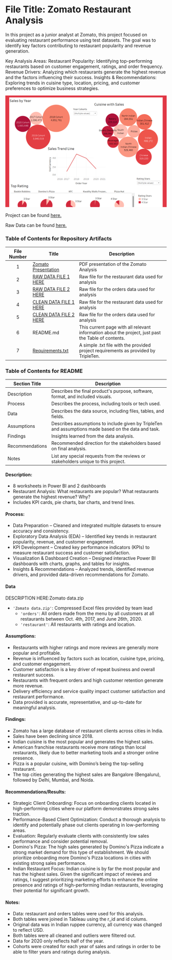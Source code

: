 # File Title: Zomato Restaurant Analysis

In this project as a junior analyst at Zomato, this project focused on evaluating restaurant performance using test datasets. The goal was to identify key factors contributing to restaurant popularity and revenue generation.

Key Analysis Areas:
Restaurant Popularity: Identifying top-performing restaurants based on customer engagement, ratings, and order frequency.
Revenue Drivers: Analyzing which restaurants generate the highest revenue and the factors influencing their success.
Insights & Recommendations: Exploring trends in cuisine type, location, pricing, and customer preferences to optimize business strategies.


<img src="https://github.com/SakinahJ/Data_Projects_TripleTen/blob/main/Images/zomato.png" alt="First Sheet of Project**">

Project can be found <a href='https://github.com/SakinahJ/Data_Projects_TripleTen/blob/main/Zomato/Zomato%20Presentation.pdf'><u>here</u>.</a>

Raw Data can be found <a href='URL HERE'><u>here</u>.</a>

### Table of Contents for Repository Artifacts
| File Number | Title | Description |
| :-----------: | ----------- |----------- |
| 1 | [Zomato Presentation](https://github.com/SakinahJ/Data_Projects_TripleTen/blob/main/Zomato/Zomato%20Presentation.pdf) | PDF presentation of the Zomato Analysis |
| 2 | [RAW DATA FILE 1 HERE](https://docs.google.com/spreadsheets/d/12rtVvZ7dmY-wA6MhtOIX_RMqiYd849B8taoV-OwaUCo/edit?usp=sharing) | Raw file for the restaurant data used for analysis |
| 3 | [RAW DATA FILE 2 HERE](https://docs.google.com/spreadsheets/d/1GxBe9HEo3raFC3CDtiGLk7xJN46QlANyblzv1AxixHg/edit?usp=sharing) | Raw file for the orders data used for analysis |
| 4 | [CLEAN DATA FILE 1 HERE](https://docs.google.com/spreadsheets/d/1LEB3qwKrws13xEaIEfAx4IX0c1ZqTKbDgofSBNdXP-8/edit?usp=sharing) | Raw file for the restaurant data used for analysis |
| 5 | [CLEAN DATA FILE 2 HERE](https://docs.google.com/spreadsheets/d/1Ds2HUIn_8mtRan3shn_xVX1HQOc3vGozgq-uHbHqeVk/edit?usp=sharing) | Raw file for the orders data used for analysis |
| 6 | README.md | This current page with all relevant information about the project, just past the Table of contents. |
| 7 | [Requirements.txt](https://docs.google.com/document/d/1jzZ7aFNw5tob83UqyLRSB6uvAA2uo_OjLuAOBe_4Qiw/edit?usp=sharing) | A simple .txt file with the provided project requirements as provided by TripleTen. |

### Table of Contents for README
| Section Title | Description |
| ----------- |----------- |
| Description | Describes the final product's purpose, software, format, and included visuals. |
| Process | Describes the process, including tools or tech used. |
| Data | Describes the data source, including files, tables, and fields. |
| Assumptions | Describes assumptions to include given by TripleTen and assumptions made based on the data and task. |
| Findings | Insights learned from the data analysis. |
| Recommendations | Recommended direction for the stakeholders based on final analysis. |
| Notes | List any special requests from the reviews or stakeholders unique to this project. |

#### Description:
- 8 worksheets in Power BI and 2 dashboards
- Restaurant Analysis: What restaurants are popular? What restaurants generate the highest revenue? Why?
- Includes KPI cards, pie charts, bar charts, and trend lines.
  
#### Process:
- Data Preparation – Cleaned and integrated multiple datasets to ensure accuracy and consistency.
- Exploratory Data Analysis (EDA) – Identified key trends in restaurant popularity, revenue, and customer engagement.
- KPI Development – Created key performance indicators (KPIs) to measure restaurant success and customer satisfaction.
- Visualization & Dashboard Creation – Designed interactive Power BI dashboards with charts, graphs, and tables for insights.
- Insights & Recommendations – Analyzed trends, identified revenue drivers, and provided data-driven recommendations for Zomato.

#### Data
DESCRIPTION HERE:Zomato data.zip
- `'Zomato data.zip'`: Compressed Excel files provided by team lead
    - `'orders'`: All orders made from the menu by all customers at all restaurants between Oct. 4th, 2017, and June 26th, 2020.
    - `'restaurant'`: All restaurants with ratings and location.

#### Assumptions:
- Restaurants with higher ratings and more reviews are generally more popular and profitable.
- Revenue is influenced by factors such as location, cuisine type, pricing, and customer engagement.
- Customer satisfaction is a key driver of repeat business and overall restaurant success.
- Restaurants with frequent orders and high customer retention generate more revenue.
- Delivery efficiency and service quality impact customer satisfaction and restaurant performance.
- Data provided is accurate, representative, and up-to-date for meaningful analysis.


#### Findings:
- Zomato has a large database of restaurant clients across cities in India.
- Sales have been declining since 2018.
- Indian cuisine is the most popular and generates the highest sales.
- American franchise restaurants receive more ratings than local restaurants, likely due to better marketing tools and a stronger online presence.
- Pizza is a popular cuisine, with Domino’s being the top-selling restaurant.
- The top cities generating the highest sales are Bangalore (Bengaluru), followed by Delhi, Mumbai, and Noida.

#### Recommendations/Results:
- Strategic Client Onboarding:
 Focus on onboarding clients located in high-performing cities where our
platform demonstrates strong sales traction.
- Performance-Based Client Optimization: 
Conduct a thorough analysis to identify and potentially phase
out clients operating in low-performing areas.
- Evaluation:
Regularly evaluate clients with consistently low sales performance and consider potential
removal.
- Domino's Pizza:
The high sales generated by Domino's Pizza indicate a strong market demand for this
type of establishment. We should prioritize onboarding more Domino's Pizza locations in cities with
existing strong sales performance.
- Indian Restaurant Focus:
Indian cuisine is by far the most popular and has the highest sales. Given the
significant impact of reviews and ratings, I suggest prioritizing marketing efforts to enhance the online
presence and ratings of high-performing Indian restaurants, leveraging their potential for significant
growth.

#### Notes:
- Data: restaurant and orders tables were used for this analysis.
- Both tables were joined in Tableau using the r_id and id colums.
- Original data was in Indian ruppee currency, all currency was changed to reflect
USD.
- Both tables were all cleaned and outliers were filtered out.
- Data for 2020 only reflects half of the year.
- Cohorts were created for each year of sales and ratings in order to be able to filter
years and ratings during analysis.

